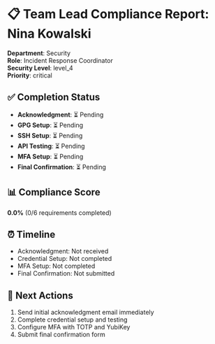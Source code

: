 # 📋 Team Lead Compliance Report: Nina Kowalski

**Department**: Security  
**Role**: Incident Response Coordinator  
**Security Level**: level_4  
**Priority**: critical

## ✅ Completion Status

- **Acknowledgment**: ⏳ Pending
- **GPG Setup**: ⏳ Pending
- **SSH Setup**: ⏳ Pending
- **API Testing**: ⏳ Pending
- **MFA Setup**: ⏳ Pending
- **Final Confirmation**: ⏳ Pending

## 📊 Compliance Score

**0.0%** (0/6 requirements completed)

## ⏰ Timeline

- Acknowledgment: Not received
- Credential Setup: Not completed
- MFA Setup: Not completed
- Final Confirmation: Not submitted

## 🎯 Next Actions

1. Send initial acknowledgment email immediately
2. Complete credential setup and testing
3. Configure MFA with TOTP and YubiKey
4. Submit final confirmation form
